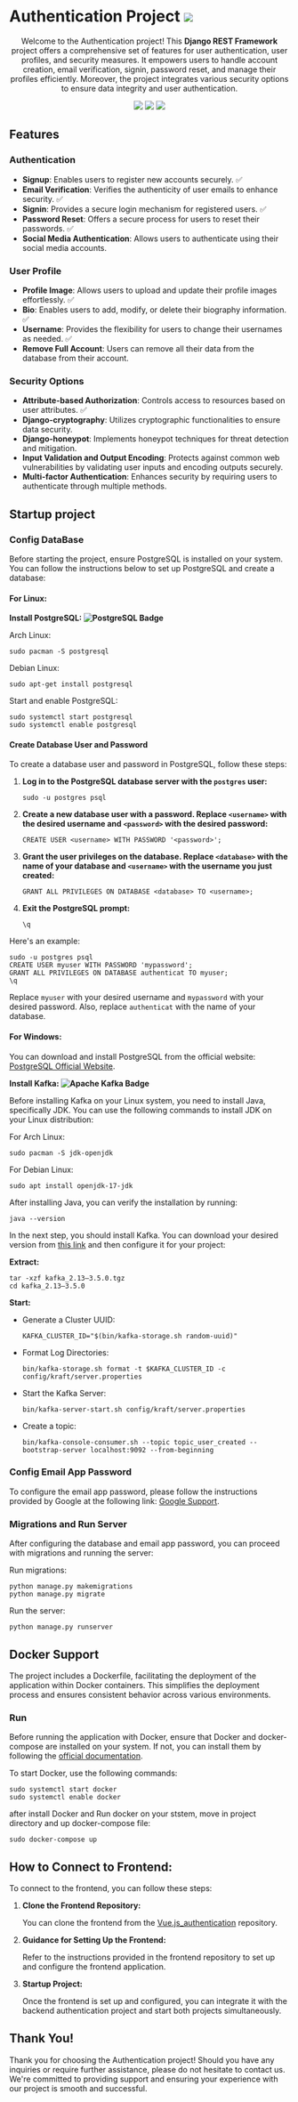 <h1>Authentication Project <img src="https://img.shields.io/badge/License-GNU%20v3-blue.svg"> </h1>

<p align="center">Welcome to the Authentication project! This <b>Django REST Framework </b> project offers a comprehensive set of features for user authentication, user profiles, and security measures. It empowers users to handle account creation, email verification, signin, password reset, and manage their profiles efficiently. Moreover, the project integrates various security options to ensure data integrity and user authentication.</p>

<p align="center">
    <img src="https://img.shields.io/badge/Django-v5.0.4-blue.svg?logo=django&logoColor=white">
    <img src="https://img.shields.io/badge/Python-v3.11.8-blue.svg?logo=python&logoColor=white">
    <a href="#Contribution" title="Contributions are welcome"><img src="https://img.shields.io/badge/contributions-welcome-green.svg"></a>
</p>

<h2>Features</h2>

<h3>Authentication</h3>
<ul>
  <li><strong>Signup</strong>: Enables users to register new accounts securely. ✅</li>
  <li><strong>Email Verification</strong>: Verifies the authenticity of user emails to enhance security. ✅</li>
  <li><strong>Signin</strong>: Provides a secure login mechanism for registered users. ✅</li>
  <li><strong>Password Reset</strong>: Offers a secure process for users to reset their passwords. ✅</li>
  <li><strong>Social Media Authentication</strong>: Allows users to authenticate using their social media accounts.</li>
</ul>

<h3>User Profile</h3>
<ul>
  <li><strong>Profile Image</strong>: Allows users to upload and update their profile images effortlessly. ✅</li>
  <li><strong>Bio</strong>: Enables users to add, modify, or delete their biography information. ✅</li>
  <li><strong>Username</strong>: Provides the flexibility for users to change their usernames as needed. ✅</li>
  <li><strong>Remove Full Account</strong>: Users can remove all their data from the database from their account.</li>
</ul>

<h3>Security Options</h3>
<ul>
  <li><strong>Attribute-based Authorization</strong>: Controls access to resources based on user attributes. ✅</li>
  <li><strong>Django-cryptography</strong>: Utilizes cryptographic functionalities to ensure data security.</li>
  <li><strong>Django-honeypot</strong>: Implements honeypot techniques for threat detection and mitigation.</li>
  <li><strong>Input Validation and Output Encoding</strong>: Protects against common web vulnerabilities by validating user inputs and encoding outputs securely.</li>
  <li><strong>Multi-factor Authentication</strong>: Enhances security by requiring users to authenticate through multiple methods.</li>
</ul>

<h2>Startup project</h2>

<h3>Config DataBase</h3>

<p>Before starting the project, ensure PostgreSQL is installed on your system. You can follow the instructions below to set up PostgreSQL and create a database:</p>

<h4>For Linux:</h4>

<p><b>Install PostgreSQL: <img src="https://img.shields.io/badge/PostgreSQL-v16.3-blue.svg?logo=postgresql&logoColor=white" alt="PostgreSQL Badge"></b></p>

<span>Arch Linux:</span>

```
sudo pacman -S postgresql
```
<span>Debian Linux:</span>

```
sudo apt-get install postgresql
```
<p>Start and enable PostgreSQL:</p>
<pre><code>sudo systemctl start postgresql
sudo systemctl enable postgresql
</code></pre>

<h4>Create Database User and Password</h4>

<p>To create a database user and password in PostgreSQL, follow these steps:</p>

<ol>
  <li><strong>Log in to the PostgreSQL database server with the <code>postgres</code> user:</strong></li>
  <pre><code>sudo -u postgres psql</code></pre>

  <li><strong>Create a new database user with a password. Replace <code>&lt;username&gt;</code> with the desired username and <code>&lt;password&gt;</code> with the desired password:</strong></li>
  <pre><code>CREATE USER &lt;username&gt; WITH PASSWORD '&lt;password&gt;';</code></pre>

  <li><strong>Grant the user privileges on the database. Replace <code>&lt;database&gt;</code> with the name of your database and <code>&lt;username&gt;</code> with the username you just created:</strong></li>
  <pre><code>GRANT ALL PRIVILEGES ON DATABASE &lt;database&gt; TO &lt;username&gt;;</code></pre>

  <li><strong>Exit the PostgreSQL prompt:</strong></li>
  <pre><code>\q</code></pre>
</ol>

<p>Here's an example:</p>

<pre><code>sudo -u postgres psql
CREATE USER myuser WITH PASSWORD 'mypassword';
GRANT ALL PRIVILEGES ON DATABASE authenticat TO myuser;
\q
</code></pre>

<p>Replace <code>myuser</code> with your desired username and <code>mypassword</code> with your desired password. Also, replace <code>authenticat</code> with the name of your database.</p>


<h4>For Windows:</h4>
<p>You can download and install PostgreSQL from the official website: <a href="https://www.postgresql.org/download/windows/">PostgreSQL Official Website</a>.</p>

<p><strong>Install Kafka: <img src="https://img.shields.io/badge/Apache%20Kafka-v3.7.0-red.svg?logo=apache-kafka&logoColor=white" alt="Apache Kafka Badge">
</strong></p>
<p>Before installing Kafka on your Linux system, you need to install Java, specifically JDK. You can use the following commands to install JDK on your Linux distribution:</p>
<p><span>For Arch Linux:</span></p>
<pre><code>sudo pacman -S jdk-openjdk
</code></pre>
<p><span>For Debian Linux:</span></p>
<pre><code>sudo apt install openjdk-17-jdk
</code></pre>
<p>After installing Java, you can verify the installation by running:</p>
<pre><code>java --version
</code></pre>
<p>In the next step, you should install Kafka. You can download your desired version from <a href="https://kafka.apache.org/downloads">this link</a> and then configure it for your project:</p>
<p><strong>Extract:</strong></p>
<pre><code>tar -xzf kafka_2.13–3.5.0.tgz
cd kafka_2.13–3.5.0
</code></pre>
<p><strong>Start:</strong></p>
<ul>
<li>Generate a Cluster UUID:
<pre><code>KAFKA_CLUSTER_ID="$(bin/kafka-storage.sh random-uuid)"
</code></pre>
</li>
<li>Format Log Directories:
<pre><code>bin/kafka-storage.sh format -t $KAFKA_CLUSTER_ID -c config/kraft/server.properties
</code></pre>
</li>
<li>Start the Kafka Server:
<pre><code>bin/kafka-server-start.sh config/kraft/server.properties
</code></pre>
</li>
<li>Create a topic:
<pre><code>bin/kafka-console-consumer.sh --topic topic_user_created --bootstrap-server localhost:9092 --from-beginning
</code></pre>
</li>
</ul>

<h3>Config Email App Password</h3>

<p>To configure the email app password, please follow the instructions provided by Google at the following link: <a href="https://support.google.com/mail/answer/185833?hl=en">Google Support</a>.</p>

<h3>Migrations and Run Server</h3>

<p>After configuring the database and email app password, you can proceed with migrations and running the server:</p>

<p>Run migrations:</p>
<pre><code>python manage.py makemigrations
python manage.py migrate
</code></pre>

<p>Run the server:</p>
<pre><code>python manage.py runserver
</code></pre>


<h2>Docker Support</h2>

<p>The project includes a Dockerfile, facilitating the deployment of the application within Docker containers. This simplifies the deployment process and ensures consistent behavior across various environments.</p>

<h3>Run</h3>
<p>Before running the application with Docker, ensure that Docker and docker-compose are installed on your system. If not, you can install them by following the <a href="https://docs.docker.com/manuals/">official documentation</a>.</p>

<p>To start Docker, use the following commands:</p>

```
sudo systemctl start docker
sudo systemctl enable docker
```
<p>after install Docker and Run docker on your ststem, move in project directory and up docker-compose file:</p>

```
sudo docker-compose up
```
<h2>How to Connect to Frontend:</h2>
<p>To connect to the frontend, you can follow these steps:</p>

<ol>
  <li><strong>Clone the Frontend Repository:</strong></li>
  <p>You can clone the frontend from the <a href="https://github.com/amiroooamiran/Vue.js_authentication">Vue.js_authentication</a> repository.</p>

  <li><strong>Guidance for Setting Up the Frontend:</strong></li>
  <p>Refer to the instructions provided in the frontend repository to set up and configure the frontend application.</p>

  <li><strong>Startup Project:</strong></li>
  <p>Once the frontend is set up and configured, you can integrate it with the backend authentication project and start both projects simultaneously.</p>
</ol>


<h2>Thank You!</h2>

<p>Thank you for choosing the Authentication project! Should you have any inquiries or require further assistance, please do not hesitate to contact us. We're committed to providing support and ensuring your experience with our project is smooth and successful.</p>
